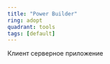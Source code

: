 ```yaml
---
title: "Power Builder"
ring: adopt
quadrant: tools
tags: [default]
---
```


Клиент серверное приложение